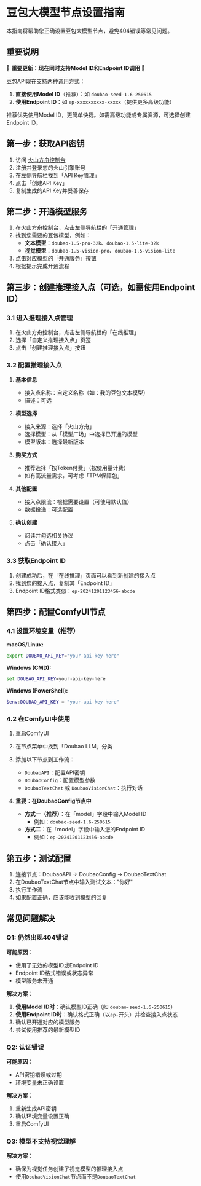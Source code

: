 # 豆包大模型节点设置指南

本指南将帮助您正确设置豆包大模型节点，避免404错误等常见问题。

## 重要说明

🔄 **重要更新：现在同时支持Model ID和Endpoint ID调用** 🔄

豆包API现在支持两种调用方式：
1. **直接使用Model ID**（推荐）：如 `doubao-seed-1.6-250615`
2. **使用Endpoint ID**：如 `ep-xxxxxxxxxx-xxxxx`（提供更多高级功能）

推荐优先使用Model ID，更简单快捷。如需高级功能或专属资源，可选择创建Endpoint ID。

## 第一步：获取API密钥

1. 访问 [火山方舟控制台](https://console.volcengine.com/ark)
2. 注册并登录您的火山引擎账号
3. 在左侧导航栏找到「API Key管理」
4. 点击「创建API Key」
5. 复制生成的API Key并妥善保存

## 第二步：开通模型服务

1. 在火山方舟控制台，点击左侧导航栏的「开通管理」
2. 找到您需要的豆包模型，例如：
   - **文本模型**：`doubao-1.5-pro-32k`、`doubao-1.5-lite-32k`
   - **视觉模型**：`doubao-1.5-vision-pro`、`doubao-1.5-vision-lite`
3. 点击对应模型的「开通服务」按钮
4. 根据提示完成开通流程

## 第三步：创建推理接入点（可选，如需使用Endpoint ID）

### 3.1 进入推理接入点管理

1. 在火山方舟控制台，点击左侧导航栏的「在线推理」
2. 选择「自定义推理接入点」页签
3. 点击「创建推理接入点」按钮

### 3.2 配置推理接入点

1. **基本信息**
   - 接入点名称：自定义名称（如：我的豆包文本模型）
   - 描述：可选

2. **模型选择**
   - 接入来源：选择「火山方舟」
   - 选择模型：从「模型广场」中选择已开通的模型
   - 模型版本：选择最新版本

3. **购买方式**
   - 推荐选择「按Token付费」（按使用量计费）
   - 如有高流量需求，可考虑「TPM保障包」

4. **其他配置**
   - 接入点限流：根据需要设置（可使用默认值）
   - 数据投递：可选配置

5. **确认创建**
   - 阅读并勾选相关协议
   - 点击「确认接入」

### 3.3 获取Endpoint ID

1. 创建成功后，在「在线推理」页面可以看到新创建的接入点
2. 找到您的接入点，复制其「Endpoint ID」
3. Endpoint ID格式类似：`ep-20241201123456-abcde`

## 第四步：配置ComfyUI节点

### 4.1 设置环境变量（推荐）

**macOS/Linux:**
```bash
export DOUBAO_API_KEY="your-api-key-here"
```

**Windows (CMD):**
```cmd
set DOUBAO_API_KEY=your-api-key-here
```

**Windows (PowerShell):**
```powershell
$env:DOUBAO_API_KEY = "your-api-key-here"
```

### 4.2 在ComfyUI中使用

1. 重启ComfyUI
2. 在节点菜单中找到「Doubao LLM」分类
3. 添加以下节点到工作流：
   - `DoubaoAPI`：配置API密钥
   - `DoubaoConfig`：配置模型参数
   - `DoubaoTextChat` 或 `DoubaoVisionChat`：执行对话

4. **重要：在DoubaoConfig节点中**
   - **方式一（推荐）**：在「model」字段中输入Model ID
     - 例如：`doubao-seed-1.6-250615`
   - **方式二**：在「model」字段中输入您的Endpoint ID
     - 例如：`ep-20241201123456-abcde`

## 第五步：测试配置

1. 连接节点：DoubaoAPI → DoubaoConfig → DoubaoTextChat
2. 在DoubaoTextChat节点中输入测试文本："你好"
3. 执行工作流
4. 如果配置正确，应该能收到模型的回复

## 常见问题解决

### Q1: 仍然出现404错误

**可能原因：**
- 使用了无效的模型ID或Endpoint ID
- Endpoint ID格式错误或状态异常
- 模型服务未开通

**解决方案：**
1. **使用Model ID时**：确认模型ID正确（如 `doubao-seed-1.6-250615`）
2. **使用Endpoint ID时**：确认格式正确（以`ep-`开头）并检查接入点状态
3. 确认已开通对应的模型服务
4. 尝试使用推荐的最新模型ID

### Q2: 认证错误

**可能原因：**
- API密钥错误或过期
- 环境变量未正确设置

**解决方案：**
1. 重新生成API密钥
2. 确认环境变量设置正确
3. 重启ComfyUI

### Q3: 模型不支持视觉理解

**解决方案：**
- 确保为视觉任务创建了视觉模型的推理接入点
- 使用`DoubaoVisionChat`节点而不是`DoubaoTextChat`
